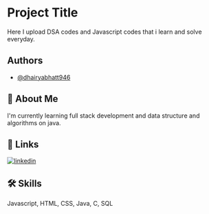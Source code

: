 
# Project Title
Here I upload DSA codes and Javascript codes that i learn and solve everyday.


## Authors

- [@dhairyabhatt946](https://github.com/dhairyabhatt946)


## 🚀 About Me
I'm currently learning full stack development and data structure and algorithms on java.


## 🔗 Links

[![linkedin](https://img.shields.io/badge/linkedin-0A66C2?style=for-the-badge&logo=linkedin&logoColor=white)](https://www.linkedin.com/in/dhairya-bhatt-9292a0273/)


## 🛠 Skills
Javascript, HTML, CSS, Java, C, SQL

